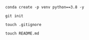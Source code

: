 ```
conda create -p venv python==3.8 -y
```

```
git init
```
```
touch .gitignore
```

```
touch README.md
```

